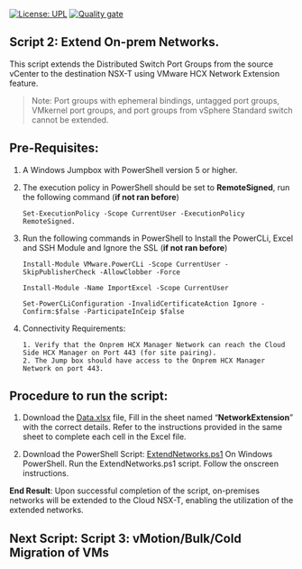 [![License: UPL](https://img.shields.io/badge/license-UPL-green)](https://img.shields.io/badge/license-UPL-green) [![Quality gate](https://sonarcloud.io/api/project_badges/quality_gate?project=oracle-devrel_vmware-hcx-automation)](https://sonarcloud.io/dashboard?id=oracle-devrel_vmware-hcx-automation)

## Script 2: Extend On-prem Networks. 
This script extends the Distributed Switch Port Groups from the source vCenter to the destination NSX-T using VMware HCX Network Extension feature.

>Note: Port groups with ephemeral bindings, untagged port groups, VMkernel port groups, and port groups from vSphere Standard switch cannot be extended.

## Pre-Requisites:

1.	A Windows Jumpbox with PowerShell version 5 or higher.
2.	The execution policy in PowerShell should be set to **RemoteSigned**, run the following command (**if not ran before**)
      ```
      Set-ExecutionPolicy -Scope CurrentUser -ExecutionPolicy RemoteSigned.
      ```
3.	Run the following commands in PowerShell to Install the PowerCLi, Excel and SSH Module and Ignore the SSL (**if not ran before**)

      ```
      Install-Module VMware.PowerCLi -Scope CurrentUser -SkipPublisherCheck -AllowClobber -Force
      ```
      ```
      Install-Module -Name ImportExcel -Scope CurrentUser
      ```
      ```
      Set-PowerCLiConfiguration -InvalidCertificateAction Ignore -Confirm:$false -ParticipateInCeip $false
      ```

4.    Connectivity Requirements:
      ```
      1. Verify that the Onprem HCX Manager Network can reach the Cloud Side HCX Manager on Port 443 (for site pairing).
      2. The Jump box should have access to the Onprem HCX Manager Network on port 443.
      ```

## Procedure to run the script:
1. Download the [Data.xlsx](https://github.com/oracle-devrel/vmware-hcx-automation/blob/develop/Data.xlsx) file, Fill in the sheet named “**NetworkExtension**” with the correct details. Refer to the instructions provided in the same sheet to complete each cell in the Excel file.

2. Download the PowerShell Script: [ExtendNetworks.ps1](https://github.com/oracle-devrel/vmware-hcx-automation/blob/develop/ExtendNetworks.ps1)
On Windows PowerShell. Run the ExtendNetworks.ps1 script. Follow the onscreen instructions.


**End Result**: Upon successful completion of the script, on-premises networks will be extended to the Cloud NSX-T, enabling the utilization of the extended networks.

## Next Script: Script 3: vMotion/Bulk/Cold Migration of VMs
